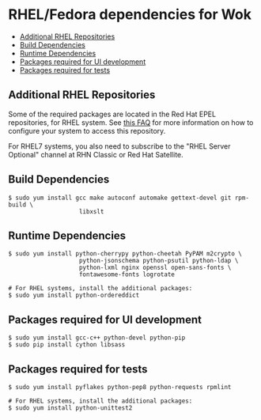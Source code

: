 RHEL/Fedora dependencies for Wok
================================

* [Additional RHEL Repositories](#additional-rhel-repositories)
* [Build Dependencies](#build-dependencies)
* [Runtime Dependencies](#runtime-dependencies)
* [Packages required for UI development](#packages-required-for-ui-development)
* [Packages required for tests](#packages-required-for-tests)

Additional RHEL Repositories
----------------------------
Some of the required packages are located in the Red Hat EPEL repositories, for RHEL
system.  See [this FAQ](http://fedoraproject.org/wiki/EPEL#How_can_I_use_these_extra_packages.3F)
for more information on how to configure your system to access this repository.

For RHEL7 systems, you also need to subscribe to the "RHEL Server Optional"
channel at RHN Classic or Red Hat Satellite.

Build Dependencies
--------------------

    $ sudo yum install gcc make autoconf automake gettext-devel git rpm-build \
                        libxslt

Runtime Dependencies
--------------------

    $ sudo yum install python-cherrypy python-cheetah PyPAM m2crypto \
                        python-jsonschema python-psutil python-ldap \
                        python-lxml nginx openssl open-sans-fonts \
                        fontawesome-fonts logrotate

    # For RHEL systems, install the additional packages:
    $ sudo yum install python-ordereddict

Packages required for UI development
------------------------------------

    $ sudo yum install gcc-c++ python-devel python-pip
    $ sudo pip install cython libsass

Packages required for tests
---------------------------

    $ sudo yum install pyflakes python-pep8 python-requests rpmlint

    # For RHEL systems, install the additional packages:
    $ sudo yum install python-unittest2
